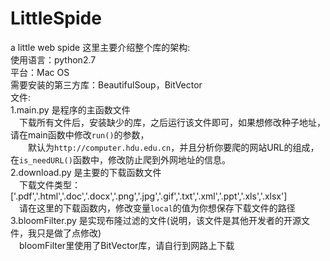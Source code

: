 # LittleSpide
a little web spide
这里主要介绍整个库的架构:<br>
使用语言：python2.7<br>
平台：Mac OS<br>
需要安装的第三方库：BeautifulSoup，BitVector<br>
文件:<br>
  1.main.py 是程序的主函数文件<br>
  　下载所有文件后，安装缺少的库，之后运行该文件即可，如果想修改种子地址，请在main函数中修改`run()`的参数，<br>
　　默认为`http://computer.hdu.edu.cn`，并且分析你要爬的网站URL的组成，在`is_needURL()`函数中，修改防止爬到外网地址的信息。<br>
  2.download.py 是主要的下载函数文件<br>
  　下载文件类型：['.pdf','.html','.doc','.docx','.png','.jpg','.gif','.txt','.xml','.ppt','.xls','.xlsx']<br>
  　请在这里的下载函数内，修改变量`local`的值为你想保存下载文件的路径<br>
  3.bloomFilter.py 是实现布隆过滤的文件(说明，该文件是其他开发者的开源文件，我只是做了点修改)<br>
  　bloomFilter里使用了BitVector库，请自行到网路上下载
